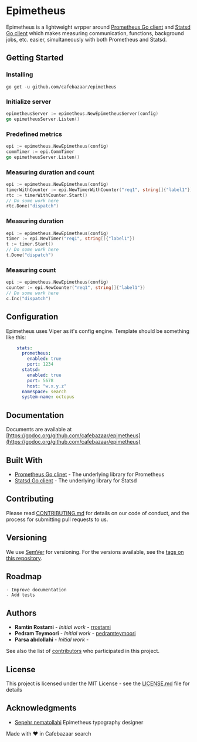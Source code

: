 # Epimetheus

Epimetheus is a lightweight wrpper around [Prometheus Go client](https://github.com/prometheus/client_golang) and [Statsd Go client](https://github.com/cactus/go-statsd-client) which makes measuring communication, functions, background jobs, etc. easier, simultaneously with both Prometheus and Statsd.

## Getting Started

### Installing

```console
go get -u github.com/cafebazaar/epimetheus
```

### Initialize server

```go
epimetheusServer := epimetheus.NewEpimetheusServer(config)
go epimetheusServer.Listen()

```

### Predefined metrics

```go
epi := epimetheus.NewEpimetheus(config)
commTimer := epi.CommTimer
go epimetheusServer.Listen()
```

### Measuring duration and count
```go
epi := epimetheus.NewEpimetheus(config)
timerWithCounter := epi.NewTimerWithCounter("req1", string[]{"label1"})
rtc := timerWithCounter.Start()
// Do some work here
rtc.Done("dispatch")
```


### Measuring duration
```go
epi := epimetheus.NewEpimetheus(config)
timer := epi.NewTimer("req1", string[]{"label1"})
t := timer.Start()
// Do some work here
t.Done("dispatch")
```

### Measuring count
```go
epi := epimetheus.NewEpimetheus(config)
counter := epi.NewCounter("req1", string[]{"label1"})
// Do some work here
c.Inc("dispatch")
```

## Configuration

Epimetheus uses Viper as it's config engine. Template should be something like this:
```yaml
    stats:
      prometheus:
        enabled: true
        port: 1234
      statsd:
        enabled: true
        port: 5678
        host: "w.x.y.z"
      namespace: search
      system-name: octopus
```

## Documentation

Documents are available at [https://godoc.org/github.com/cafebazaar/epimetheus](https://godoc.org/github.com/cafebazaar/epimetheus)

## Built With

* [Prometheus Go clinet](https://github.com/prometheus/client_golang) - The underlying library for Prometheus
* [Statsd Go client](https://github.com/cactus/go-statsd-client) - The underlying library for Statsd

## Contributing

Please read [CONTRIBUTING.md](https://github.com/cafebazaar/epimetheus/blob/master/CONTRIBUTING.md) for details on our code of conduct, and the process for submitting pull requests to us.

## Versioning

We use [SemVer](http://semver.org/) for versioning. For the versions available, see the [tags on this repository](https://github.com/cafebazaar/epimetheus/tags). 

## Roadmap
    - Improve documentation
    - Add tests

## Authors

* **Ramtin Rostami** - *Initial work* - [rrostami](https://github.com/rrostami)
* **Pedram Teymoori** - *Initial work* - [pedramteymoori](https://github.com/pedramteymoori)
* **Parsa abdollahi** - *Initial work* - []()

See also the list of [contributors](https://github.com/cafebazaar/epimetheus/graphs/contributors) who participated in this project.

## License

This project is licensed under the MIT License - see the [LICENSE.md](LICENSE.md) file for details

## Acknowledgments

* [Sepehr nematollahi](https://www.behance.net/sseeppeehhrr) Epimetheus typography designer

Made with <span class="heart">❤</span> in Cafebazaar search
